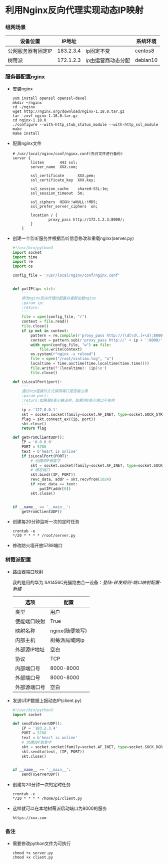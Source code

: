 # 利用Nginx反向代理实现动态IP映射

### 组网场景

| 设备位置           | IP地址    |                    | 系统环境 |
| ------------------ | --------- | ------------------ | -------- |
| 公网服务器有固定IP | 183.2.3.4 | ip固定不变         | centos8  |
| 树莓派             | 172.1.2.3 | ip由运营商动态分配 | debian10 |

### 服务器配置nginx

- 安装nginx

  ```
  yum install openssl openssl-devel
  mkdir ~/nginx
  cd ~/nginx
  wget http://nginx.org/download/nginx-1.18.0.tar.gz
  tar -zxvf nginx-1.18.0.tar.gz
  cd nginx-1.18.0
  ./configure --with-http_stub_status_module --with-http_ssl_module
  make
  make install
  ```

- 配置nginx文件

  ```nginx
  # /usr/local/nginx/conf/nginx.conf(先对文件进行备份)
  server {
          listen       443 ssl;
          server_name  XXX.com;
  
          ssl_certificate      XXX.pem;
          ssl_certificate_key  XXX.key;
  
          ssl_session_cache    shared:SSL:1m;
          ssl_session_timeout  5m;
  
          ssl_ciphers  HIGH:!aNULL:!MD5;
          ssl_prefer_server_ciphers  on;
  
          location / {
                  proxy_pass http://172.1.2.3:8000/;
          }
      }
  ```

- 创建一个监听服务并根据监听信息修改和重载nginx(server.py)

  ```python
  #!/usr/bin/python3
  import socket
  import time
  import re
  import os
  
  config_file = '/usr/local/nginx/conf/nginx.conf'
  
  
  def putIP(ip: str):
      '''
      修改nginx反向代理的配置并重新加载nginx
      :param ip:
      :return:
      '''
      file = open(config_file, "r")
      context = file.read()
      file.close()
      if ip not in context:
          pattern = re.compile(r'proxy_pass http://(\d[\d\.]+\d):8000/', re.I)
          context = pattern.sub(r'proxy_pass http://' + ip + ':8000/', context)
          with open(config_file, "w") as file:
              file.write(context)
          os.system(r"nginx -s reload")
          file = open("/root/xintiao.log", "a")
          localtime = time.asctime(time.localtime(time.time()))
          file.write(f'{localtime}: {ip}\n')
          file.close()
  
  def isLocalPort(port):
      '''
      通过tcp连接的方式探测端口是否被占用
      :param port:
      :return:如果是0表示被占用，如果非0表示端口不在用
      '''
      ip = '127.0.0.1'
      skt = socket.socket(family=socket.AF_INET, type=socket.SOCK_STREAM)
      flag = skt.connect_ex((ip, port))
      skt.close()
      return flag
  
  def getFromClientUDP():
      IP = '0.0.0.0'
      PORT = 5788
      text = b'heart is online'
      if isLocalPort(PORT):
          # 创建UDP嵌套字
          skt = socket.socket(family=socket.AF_INET, type=socket.SOCK_DGRAM)
          # 绑定端口
          skt.bind((IP, PORT))
          revc_data, addr = skt.recvfrom(1024)
          if revc_data == text:
              putIP(addr[0])
          skt.close()
  
  
  if __name__ == '__main__':
      getFromClientUDP()
  ```

- 创建每20分钟监听一次的定时任务

  ```
  crontab -e
  */20 * * * * /root/server.py
  ```

- 修改防火墙开放5788端口

### 树莓派配置

- 路由器端口映射

  我的是用的华为 SA1456C光猫路由合一设备：*登陆-转发规则-端口映射配置-新建*

  | 选项         | 配置            |
  | ------------ | --------------- |
  | 类型         | 用户            |
  | 使能端口映射 | True            |
  | 映射名称     | nginx(随便填写) |
  | 内部主机     | 树莓派局域网ip  |
  | 外部源IP地址 | 空白            |
  | 协议         | TCP             |
  | 内部端口号   | 8000-8000       |
  | 外部端口号   | 8000-8000       |
  | 外部源端口号 | 空白            |

- 发送UDP数据上报动态IP(client.py)

  ```python
  #!/usr/bin/python3
  import socket
  
  def sendToServerUDP():
      IP = '183.2.3.4'
      PORT = 5788
      text = b'heart is online'
      # 创建UDP嵌套字
      skt = socket.socket(family=socket.AF_INET, type=socket.SOCK_DGRAM)
      skt.sendto(text, (IP, PORT))
      skt.close()
  
  
  if __name__ == '__main__':
      sendToServerUDP()
  ```

- 创建每20分钟一次的定时任务

  ```
  crontab -e
  */20 * * * * /home/pi/client.py
  ```

- 这样就可以在本地树莓派启动端口为8000的服务

  ```
  https://xxx.com
  ```

### 备注

- 需要修改python文件为可执行

  ```
  chmod +x server.py
  chmod +x client.py
  ```
